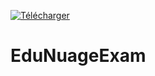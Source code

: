 <a href="https://github.com/DegrangeM/EduNuageExam/releases/latest">![Télécharger](https://user-images.githubusercontent.com/53106394/196756439-2fe9eded-d7a3-4e40-a088-789b017d955b.svg)</a>

# EduNuageExam